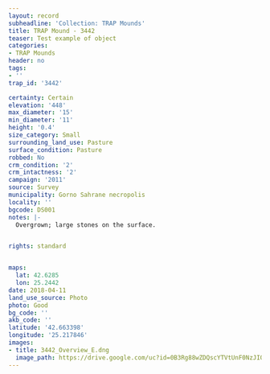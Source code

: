 ```yaml
---
layout: record
subheadline: 'Collection: TRAP Mounds'
title: TRAP Mound - 3442
teaser: Test example of object
categories:
- TRAP Mounds
header: no
tags:
- ''
trap_id: '3442'

certainty: Certain
elevation: '448'
max_diameter: '15'
min_diameter: '11'
height: '0.4'
size_category: Small
surrounding_land_use: Pasture
surface_condition: Pasture
robbed: No
crm_condition: '2'
crm_intactness: '2'
campaign: '2011'
source: Survey
municipality: Gorno Sahrane necropolis
locality: ''
bgcode: DS001
notes: |-
  Overgrown; large stones on the surface.


rights: standard


maps:
  lat: 42.6285
  lon: 25.2442
date: 2018-04-11
land_use_source: Photo
photo: Good
bg_code: ''
akb_code: ''
latitude: '42.663398'
longitude: '25.217846'
images:
- title: 3442_Overview_E.dng
  image_path: https://drive.google.com/uc?id=0B3Rg88wZDQscYTVtUnF0NzJIOFk
---
```

